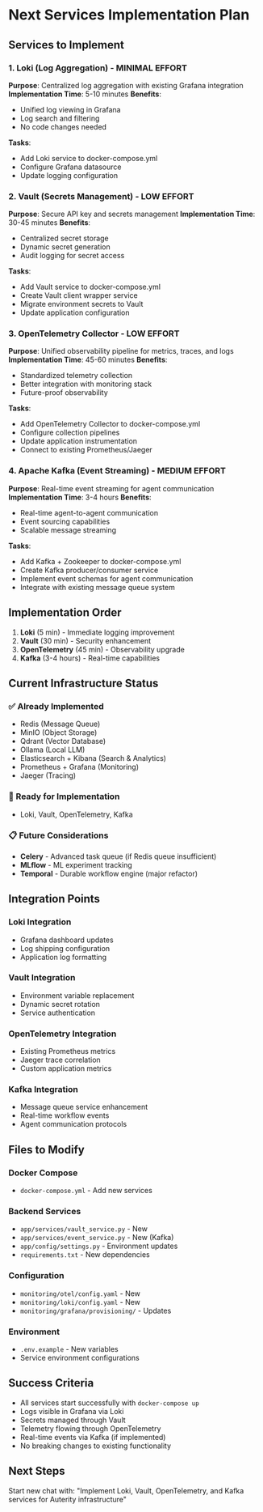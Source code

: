 # Next Services Implementation Plan

## Services to Implement

### 1. Loki (Log Aggregation) - MINIMAL EFFORT
**Purpose**: Centralized log aggregation with existing Grafana integration
**Implementation Time**: 5-10 minutes
**Benefits**: 
- Unified log viewing in Grafana
- Log search and filtering
- No code changes needed

**Tasks**:
- Add Loki service to docker-compose.yml
- Configure Grafana datasource
- Update logging configuration

### 2. Vault (Secrets Management) - LOW EFFORT  
**Purpose**: Secure API key and secrets management
**Implementation Time**: 30-45 minutes
**Benefits**:
- Centralized secret storage
- Dynamic secret generation
- Audit logging for secret access

**Tasks**:
- Add Vault service to docker-compose.yml
- Create Vault client wrapper service
- Migrate environment secrets to Vault
- Update application configuration

### 3. OpenTelemetry Collector - LOW EFFORT
**Purpose**: Unified observability pipeline for metrics, traces, and logs
**Implementation Time**: 45-60 minutes
**Benefits**:
- Standardized telemetry collection
- Better integration with monitoring stack
- Future-proof observability

**Tasks**:
- Add OpenTelemetry Collector to docker-compose.yml
- Configure collection pipelines
- Update application instrumentation
- Connect to existing Prometheus/Jaeger

### 4. Apache Kafka (Event Streaming) - MEDIUM EFFORT
**Purpose**: Real-time event streaming for agent communication
**Implementation Time**: 3-4 hours
**Benefits**:
- Real-time agent-to-agent communication
- Event sourcing capabilities
- Scalable message streaming

**Tasks**:
- Add Kafka + Zookeeper to docker-compose.yml
- Create Kafka producer/consumer service
- Implement event schemas for agent communication
- Integrate with existing message queue system

## Implementation Order

1. **Loki** (5 min) - Immediate logging improvement
2. **Vault** (30 min) - Security enhancement
3. **OpenTelemetry** (45 min) - Observability upgrade
4. **Kafka** (3-4 hours) - Real-time capabilities

## Current Infrastructure Status

### ✅ Already Implemented
- Redis (Message Queue)
- MinIO (Object Storage) 
- Qdrant (Vector Database)
- Ollama (Local LLM)
- Elasticsearch + Kibana (Search & Analytics)
- Prometheus + Grafana (Monitoring)
- Jaeger (Tracing)

### 🔄 Ready for Implementation
- Loki, Vault, OpenTelemetry, Kafka

### 📋 Future Considerations
- **Celery** - Advanced task queue (if Redis queue insufficient)
- **MLflow** - ML experiment tracking
- **Temporal** - Durable workflow engine (major refactor)

## Integration Points

### Loki Integration
- Grafana dashboard updates
- Log shipping configuration
- Application log formatting

### Vault Integration  
- Environment variable replacement
- Dynamic secret rotation
- Service authentication

### OpenTelemetry Integration
- Existing Prometheus metrics
- Jaeger trace correlation
- Custom application metrics

### Kafka Integration
- Message queue service enhancement
- Real-time workflow events
- Agent communication protocols

## Files to Modify

### Docker Compose
- `docker-compose.yml` - Add new services

### Backend Services
- `app/services/vault_service.py` - New
- `app/services/event_service.py` - New (Kafka)
- `app/config/settings.py` - Environment updates
- `requirements.txt` - New dependencies

### Configuration
- `monitoring/otel/config.yaml` - New
- `monitoring/loki/config.yaml` - New
- `monitoring/grafana/provisioning/` - Updates

### Environment
- `.env.example` - New variables
- Service environment configurations

## Success Criteria

- All services start successfully with `docker-compose up`
- Logs visible in Grafana via Loki
- Secrets managed through Vault
- Telemetry flowing through OpenTelemetry
- Real-time events via Kafka (if implemented)
- No breaking changes to existing functionality

## Next Steps

Start new chat with: "Implement Loki, Vault, OpenTelemetry, and Kafka services for Auterity infrastructure"